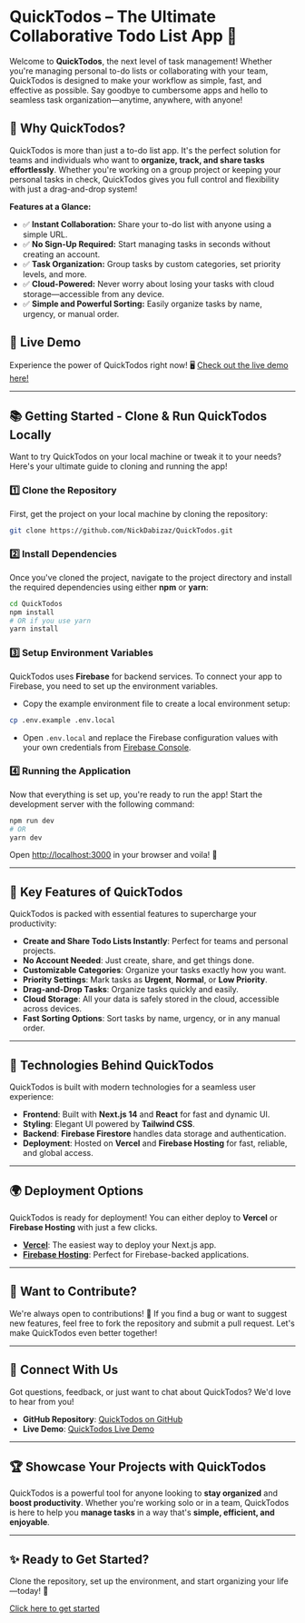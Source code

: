 # QuickTodos – The Ultimate Collaborative Todo List App 🚀

Welcome to **QuickTodos**, the next level of task management! Whether you're managing personal to-do lists or collaborating with your team, QuickTodos is designed to make your workflow as simple, fast, and effective as possible. Say goodbye to cumbersome apps and hello to seamless task organization—anytime, anywhere, with anyone!

## 🎯 Why QuickTodos?

QuickTodos is more than just a to-do list app. It's the perfect solution for teams and individuals who want to **organize, track, and share tasks effortlessly**. Whether you're working on a group project or keeping your personal tasks in check, QuickTodos gives you full control and flexibility with just a drag-and-drop system!

**Features at a Glance:**
- ✅ **Instant Collaboration:** Share your to-do list with anyone using a simple URL.
- ✅ **No Sign-Up Required:** Start managing tasks in seconds without creating an account.
- ✅ **Task Organization:** Group tasks by custom categories, set priority levels, and more.
- ✅ **Cloud-Powered:** Never worry about losing your tasks with cloud storage—accessible from any device.
- ✅ **Simple and Powerful Sorting:** Easily organize tasks by name, urgency, or manual order.

## 🚀 Live Demo

Experience the power of QuickTodos right now! 🖥️
[Check out the live demo here!](https://quicktodos-17a86.web.app)

---

## 📚 Getting Started - Clone & Run QuickTodos Locally

Want to try QuickTodos on your local machine or tweak it to your needs? Here's your ultimate guide to cloning and running the app!

### 1️⃣ Clone the Repository
First, get the project on your local machine by cloning the repository:

```bash
git clone https://github.com/NickDabizaz/QuickTodos.git
```

### 2️⃣ Install Dependencies
Once you've cloned the project, navigate to the project directory and install the required dependencies using either **npm** or **yarn**:

```bash
cd QuickTodos
npm install
# OR if you use yarn
yarn install
```

### 3️⃣ Setup Environment Variables
QuickTodos uses **Firebase** for backend services. To connect your app to Firebase, you need to set up the environment variables.

- Copy the example environment file to create a local environment setup:

```bash
cp .env.example .env.local
```

- Open `.env.local` and replace the Firebase configuration values with your own credentials from [Firebase Console](https://console.firebase.google.com/).

### 4️⃣ Running the Application
Now that everything is set up, you're ready to run the app! Start the development server with the following command:

```bash
npm run dev
# OR
yarn dev
```

Open [http://localhost:3000](http://localhost:3000) in your browser and voila! 🎉

---

## 🌟 Key Features of QuickTodos

QuickTodos is packed with essential features to supercharge your productivity:

- **Create and Share Todo Lists Instantly**: Perfect for teams and personal projects.
- **No Account Needed**: Just create, share, and get things done.
- **Customizable Categories**: Organize your tasks exactly how you want.
- **Priority Settings**: Mark tasks as **Urgent**, **Normal**, or **Low Priority**.
- **Drag-and-Drop Tasks**: Organize tasks quickly and easily.
- **Cloud Storage**: All your data is safely stored in the cloud, accessible across devices.
- **Fast Sorting Options**: Sort tasks by name, urgency, or in any manual order.

---

## 🔧 Technologies Behind QuickTodos

QuickTodos is built with modern technologies for a seamless user experience:

- **Frontend**: Built with **Next.js 14** and **React** for fast and dynamic UI.
- **Styling**: Elegant UI powered by **Tailwind CSS**.
- **Backend**: **Firebase Firestore** handles data storage and authentication.
- **Deployment**: Hosted on **Vercel** and **Firebase Hosting** for fast, reliable, and global access.

---

## 🌍 Deployment Options

QuickTodos is ready for deployment! You can either deploy to **Vercel** or **Firebase Hosting** with just a few clicks.

- **[Vercel](https://vercel.com/new)**: The easiest way to deploy your Next.js app.
- **[Firebase Hosting](https://firebase.google.com/docs/hosting)**: Perfect for Firebase-backed applications.

---

## 🚀 Want to Contribute?

We're always open to contributions! 🌱 If you find a bug or want to suggest new features, feel free to fork the repository and submit a pull request. Let's make QuickTodos even better together!

---

## 💬 Connect With Us

Got questions, feedback, or just want to chat about QuickTodos? We'd love to hear from you!

- **GitHub Repository**: [QuickTodos on GitHub](https://github.com/NickDabizaz/QuickTodos)
- **Live Demo**: [QuickTodos Live Demo](https://quicktodos-17a86.web.app)

---

## 🏆 Showcase Your Projects with QuickTodos

QuickTodos is a powerful tool for anyone looking to **stay organized** and **boost productivity**. Whether you're working solo or in a team, QuickTodos is here to help you **manage tasks** in a way that's **simple, efficient, and enjoyable**.

---

## ✨ Ready to Get Started?

Clone the repository, set up the environment, and start organizing your life—today! 🎉

[Click here to get started](https://github.com/NickDabizaz/QuickTodos)
